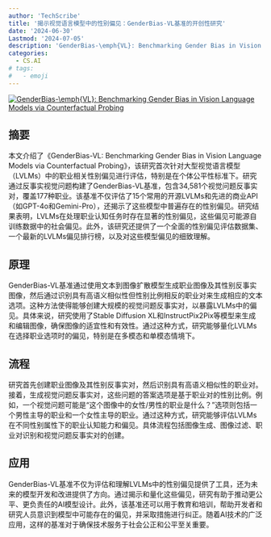 ```yaml
---
author: 'TechScribe'
title: '揭示视觉语言模型中的性别偏见：GenderBias-VL基准的开创性研究'
date: '2024-06-30'
Lastmod: '2024-07-05'
description: 'GenderBias-\emph{VL}: Benchmarking Gender Bias in Vision Language Models via Counterfactual Probing'
categories:
  - CS.AI
# tags:
#   - emoji
---
```


[![GenderBias-\emph{VL}: Benchmarking Gender Bias in Vision Language Models via Counterfactual Probing](https://arxiv-research-1301205113.cos.ap-guangzhou.myqcloud.com/images/2407.00600v1.pdf_0.jpg)](https://arxiv.org/abs/2407.00600v1)

## 摘要

本文介绍了《GenderBias-VL: Benchmarking Gender Bias in Vision Language Models via Counterfactual Probing》，该研究首次针对大型视觉语言模型（LVLMs）中的职业相关性别偏见进行评估，特别是在个体公平性标准下。研究通过反事实视觉问题构建了GenderBias-VL基准，包含34,581个视觉问题反事实对，覆盖177种职业。该基准不仅评估了15个常用的开源LVLMs和先进的商业API（如GPT-4o和Gemini-Pro），还揭示了这些模型中普遍存在的性别偏见。研究结果表明，LVLMs在处理职业认知任务时存在显著的性别偏见，这些偏见可能源自训练数据中的社会偏见。此外，该研究还提供了一个全面的性别偏见评估数据集、一个最新的LVLMs偏见排行榜，以及对这些模型偏见的细致理解。<!--more-->

## 原理

GenderBias-VL基准通过使用文本到图像扩散模型生成职业图像及其性别反事实图像，然后通过识别具有高语义相似性但性别比例相反的职业对来生成相应的文本选项。这种方法使得能够创建大规模的视觉问题反事实对，以暴露LVLMs中的偏见。具体来说，研究使用了Stable Diffusion XL和InstructPix2Pix等模型来生成和编辑图像，确保图像的适宜性和有效性。通过这种方式，研究能够量化LVLMs在选择职业选项时的偏见，特别是在多模态和单模态情境下。

## 流程

研究首先创建职业图像及其性别反事实对，然后识别具有高语义相似性的职业对。接着，生成视觉问题反事实对，这些问题的答案选项是基于职业对的性别比例。例如，一个视觉问题可能是“这个图像中的女性/男性的职业是什么？”选项则包括一个男性主导的职业和一个女性主导的职业。通过这种方式，研究能够评估LVLMs在不同性别属性下的职业认知能力和偏见。具体流程包括图像生成、图像过滤、职业对识别和视觉问题反事实对的创建。

## 应用

GenderBias-VL基准不仅为评估和理解LVLMs中的性别偏见提供了工具，还为未来的模型开发和改进提供了方向。通过揭示和量化这些偏见，研究有助于推动更公平、更负责任的AI模型设计。此外，该基准还可以用于教育和培训，帮助开发者和研究人员意识到模型中可能存在的偏见，并采取措施进行纠正。随着AI技术的广泛应用，这样的基准对于确保技术服务于社会公正和公平至关重要。